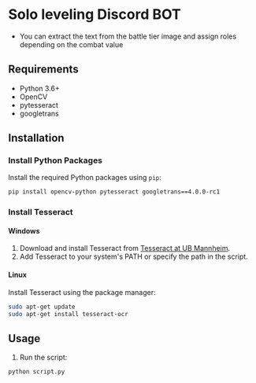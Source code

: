 # Solo leveling Discord BOT
- You can extract the text from the battle tier image and assign roles depending on the combat value

## Requirements

- Python 3.6+
- OpenCV
- pytesseract
- googletrans

## Installation

### Install Python Packages

Install the required Python packages using `pip`:

```bash
pip install opencv-python pytesseract googletrans==4.0.0-rc1
```

### Install Tesseract

#### Windows

1. Download and install Tesseract from [Tesseract at UB Mannheim](https://github.com/UB-Mannheim/tesseract/wiki).
2. Add Tesseract to your system's PATH or specify the path in the script.

#### Linux

Install Tesseract using the package manager:

```bash
sudo apt-get update
sudo apt-get install tesseract-ocr
```

## Usage

1. Run the script:

```bash
python script.py
```
